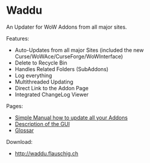 # Waddu
An Updater for WoW Addons from all major sites.

Features:
  * Auto-Updates from all major Sites (included the new Curse/WoWAce/CurseForge/WoWInterface)
  * Delete to Recycle Bin
  * Handles Related Folders (SubAddons)
  * Log everything
  * Multithreaded Updating
  * Direct Link to the Addon Page
  * Integrated ChangeLog Viewer

Pages:
  * [Simple Manual how to update all your Addons](QuickStart.md)
  * [Description of the GUI](GUI_Description.md)
  * [Glossar](Glossar.md)

Download:
  * http://waddu.flauschig.ch
